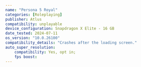 ```yaml
---
name: "Persona 5 Royal"
categories: [Roleplaying]
publisher: Atlus
compatibility: unplayable
device_configuration: Snapdragon X Elite - 16 GB
date_tested: 2024-07-11
os_version: "10.0.26100"
compatibility_details: "Crashes after the loading screen."
auto_super_resolution:
    compatibility: Yes, opt in;
    fps boost: 
---
```

